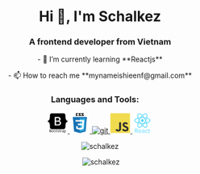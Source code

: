 <h1 align="center">Hi 👋, I'm Schalkez</h1>
<h3 align="center">A frontend developer from Vietnam</h3>


<p align="center">- 🌱 I’m currently learning **Reactjs**</p>
<p align="center">- 📫 How to reach me **mynameishieenf@gmail.com**</p>


<div align="center">

<h3 style="margin-right: 20px;">Languages and Tools:</h3>
<p> <a href="https://getbootstrap.com" target="_blank" rel="noreferrer"> <img src="https://raw.githubusercontent.com/devicons/devicon/master/icons/bootstrap/bootstrap-plain-wordmark.svg" alt="bootstrap" width="40" height="40"/> </a> <a href="https://www.w3schools.com/css/" target="_blank" rel="noreferrer"> <img src="https://raw.githubusercontent.com/devicons/devicon/master/icons/css3/css3-original-wordmark.svg" alt="css3" width="40" height="40"/> </a> <a href="https://git-scm.com/" target="_blank" rel="noreferrer"> <img src="https://www.vectorlogo.zone/logos/git-scm/git-scm-icon.svg" alt="git" width="40" height="40"/> </a> <a href="https://developer.mozilla.org/en-US/docs/Web/JavaScript" target="_blank" rel="noreferrer"> <img src="https://raw.githubusercontent.com/devicons/devicon/master/icons/javascript/javascript-original.svg" alt="javascript" width="40" height="40"/> </a> <a href="https://reactjs.org/" target="_blank" rel="noreferrer"> <img src="https://raw.githubusercontent.com/devicons/devicon/master/icons/react/react-original-wordmark.svg" alt="react" width="40" height="40"/> </a> </p>
  
</div>

<div id="xxxyyyzzz" align="center">
  <span style="display: inline-block;"><img src="https://github-readme-stats.vercel.app/api/top-langs?username=schalkez&show_icons=true&locale=en&layout=compact" alt="schalkez" /></span>

  <span style="display: inline-block;">&nbsp;<img src="https://github-readme-stats.vercel.app/api?username=schalkez&show_icons=true&locale=en" alt="schalkez" /></span>
</div>




<!---
Nothing is true, everything is permitted.
忍
--->

